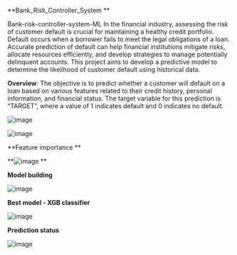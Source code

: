 **Bank_Risk_Controller_System **

Bank-risk-controller-system-ML In the financial industry, assessing the risk of customer default is crucial for maintaining a healthy credit portfolio. Default occurs when a borrower fails to meet the legal obligations of a loan. Accurate prediction of default can help financial institutions mitigate risks, allocate resources efficiently, and develop strategies to manage potentially delinquent accounts. This project aims to develop a predictive model to determine the likelihood of customer default using historical data.

**Overview**:
The objective is to predict whether a customer will default on a loan based on various features related to their credit history, personal information, and financial status. The target variable for this prediction is “TARGET”, where a value of 1 indicates default and 0 indicates no default.

![image](https://github.com/user-attachments/assets/3f699fc2-dd4d-446c-90d8-a91faac13182)




![image](https://github.com/user-attachments/assets/f6dd5a7a-9ec5-40c4-9c14-1fe1a31406be)


**Feature importance
**

**![image](https://github.com/user-attachments/assets/27ae3593-3a6b-415d-9347-b97dafc1743c)
**

**Model building**

![image](https://github.com/user-attachments/assets/bc1ce348-b39c-4df7-9b2f-22289c446c58)

**Best model - XGB classifier**

![image](https://github.com/user-attachments/assets/fa284de8-c759-41c6-8f77-466e177debcf)




**Prediction status**

![image](https://github.com/user-attachments/assets/30324ad9-263c-4aca-bc17-5921ec6cb245)




